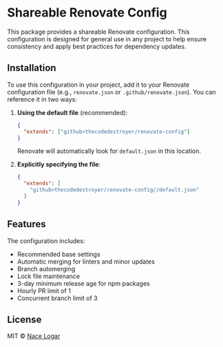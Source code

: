 # Shareable Renovate Config

This package provides a shareable Renovate configuration. This configuration is designed for general use in any project to help ensure consistency and apply best practices for dependency updates.

## Installation

To use this configuration in your project, add it to your Renovate configuration file (e.g., `renovate.json` or `.github/renovate.json`). You can reference it in two ways:

1. **Using the default file** (recommended):

   ```json
   {
     "extends": ["github>thecodedestroyer/renovate-config"]
   }
   ```

   Renovate will automatically look for `default.json` in this location.

2. **Explicitly specifying the file**:
   ```json
   {
     "extends": [
       "github>thecodedestroyer/renovate-config//default.json"
     ]
   }
   ```

## Features

The configuration includes:

- Recommended base settings
- Automatic merging for linters and minor updates
- Branch automerging
- Lock file maintenance
- 3-day minimum release age for npm packages
- Hourly PR limit of 1
- Concurrent branch limit of 3

## License

MIT © [Nace Logar](https://thecodedestroyer.com)
